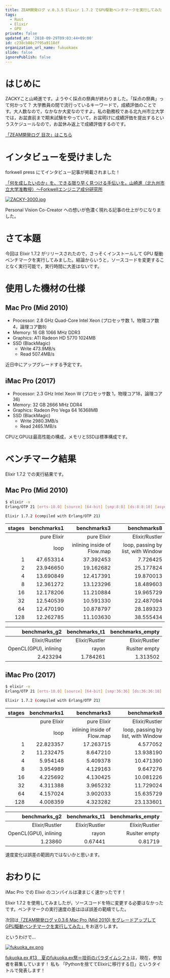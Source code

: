 ```yaml
---
title: ZEAM開発ログ v.0.3.5 Elixir 1.7.2 でGPU駆動ベンチマークを実行してみた
tags:
  - Rust
  - Elixir
  - GPU
private: false
updated_at: '2018-09-29T09:03:44+09:00'
id: c238cb88c7f95a9118df
organization_url_name: fukuokaex
slide: false
ignorePublish: false
---
```

# はじめに

ZACKYこと山崎進です。ようやく採点の祭典が終わりました。「採点の祭典」って何かって？ 大学教員の間で流行っているキーワードで，成績評価のことです。大人数なので，なかなか大変なのですよ。私の勤務校である北九州市立大学では，お盆直前まで期末試験をやっていて，お盆明けに成績評価を提出するというスケジュールなので，お盆休み返上で成績評価するのです。

[「ZEAM開発ログ 目次」はこちら](https://qiita.com/zacky1972/items/70593ab2b70d192813df)


# インタビューを受けました

forkwell press にてインタビュー記事が掲載されました！

[「何を成したいのか」を、できる限り早く見つける手伝いを。山崎進（北九州市立大学准教授）〜Forkwellエンジニア成分研究所](https://press.forkwell.com/entry/2018/08/16/090000)

[![ZACKY-3000.jpg](https://qiita-image-store.s3.amazonaws.com/0/55223/71bba474-9274-ce32-eee7-20dabfb6baad.jpeg)](https://press.forkwell.com/entry/2018/08/16/090000)

Personal Vision Co-Creator への想いが色濃く現れる記事の仕上がりになりました。

# さて本題

今回は Elixir 1.7.2 がリリースされたので，さっそくインストールして GPU 駆動ベンチマークを実行してみました。結論からいうと，ソースコードを変更することなく実行可能で，実行時間に大差はないです。

# 使用した機材の仕様

## Mac Pro (Mid 2010)

* Processor: 2.8 GHz Quad-Core Intel Xeon (プロセッサ数 1，物理コア数 4，論理コア数8)
* Memory: 16 GB 1066 MHz DDR3
* Graphics: ATI Radeon HD 5770 1024MB
* SSD (BlackMagic)
    * Write 473.9MB/s
    * Read 507.4MB/s

近日中にアップグレードする予定です。

## iMac Pro (2017)

* Processor: 2.3 GHz Intel Xeon W (プロセッサ数 1，物理コア18，論理コア36)
* Memory: 32 GB 2666 MHz DDR4
* Graphics: Radeon Pro Vega 64 16368MB
* SSD (BlackMagic)
    * Write 2980.3MB/s
    * Read 2465.1MB/s

CPUとGPUは最高性能の構成，メモリとSSDは標準構成です。

# ベンチマーク結果

Elixir 1.7.2 での実行結果です。

## Mac Pro (Mid 2010)

```bash
$ elixir -v
Erlang/OTP 21 [erts-10.0] [source] [64-bit] [smp:8:8] [ds:8:8:10] [async-threads:1] [hipe]

Elixir 1.7.2 (compiled with Erlang/OTP 21)
```

|stages|benchmarks1|benchmarks3|benchmarks8|
|-----:|----------:|----------:|----------:|
|      |pure Elixir|pure Elixir|Elixir/Rustler|
|      |loop       |inlining inside of Flow.map|loop, passing by list, with Window|
|     1|47.653314|37.392453| 7.726425|
|     2|23.946650|19.162682|25.177824|
|     4|13.690849|12.417391|19.870013|
|     8|12.361272|13.123296|18.489603|
|    16|12.178206|11.210884|19.965729|
|    32|12.540539|10.591330|22.487094|
|    64|12.470190|10.878797|28.189323|
|   128|12.262785|11.103630|38.555434|

|benchmarks_g2|benchmarks_t1|benchmarks_empty|
|---------:|--------:|-----:|
|Elixir/Rustler|Elixir/Rustler|Elixir/Rustler|
|OpenCL(GPU), inlining|rayon|Ruslter empty|
|2.423294|1.784261|1.313502|


## iMac Pro (2017)

```bash
$ elixir -v
Erlang/OTP 21 [erts-10.0] [source] [64-bit] [smp:36:36] [ds:36:36:10] [async-threads:1] [hipe] [sharing-preserving]

Elixir 1.7.2 (compiled with Erlang/OTP 21)
```

|stages|benchmarks1|benchmarks3|benchmarks8|
|-----:|----------:|----------:|----------:|
|      |pure Elixir|pure Elixir|Elixir/Rustler|
|      |loop       |inlining inside of Flow.map|loop, passing by list, with Window|
|     1|22.823357|17.263715| 4.577052|
|     2|11.232475| 8.647210|13.938190|
|     4| 5.954148| 5.409378|10.471390|
|     8| 3.954989| 4.129163| 9.647276|
|    16| 4.225692| 4.130425|10.081226|
|    32| 4.311388| 3.965232|11.729024|
|    64| 4.157024| 3.902033|15.635729|
|   128| 4.008359| 4.323282|23.133601|

|benchmarks_g2|benchmarks_t1|benchmarks_empty|
|---------:|--------:|-----:|
|Elixir/Rustler|Elixir/Rustler|Elixir/Rustler|
|OpenCL(GPU), inlining|rayon|Ruslter empty|
|1.23860|0.67441|0.81719|

速度変化は誤差の範囲内ではないかと思います。

# おわりに

iMac Pro での Elixir のコンパイルは凄まじく速かったです！

Elixir 1.7.2 を使用してみましたが，ソースコードを特に変更する必要はなかったです。ベンチマークの実行速度の差はほぼ誤差の範疇でした。

次回は[「ZEAM開発ログ v.0.3.6 Mac Pro (Mid 2010) をグレードアップしてGPU駆動ベンチマークを実行してみた」](https://qiita.com/zacky1972/items/8a65e3190590287b7526)をお送りします。

というわけで...

[![fukuoka_ex.png](https://qiita-image-store.s3.amazonaws.com/0/55223/7b8e1994-fc90-8f73-54aa-a3108e05b3e5.png)](https://fukuokaex.connpass.com/event/89472/)

[fukuoka.ex #13　夏のfukuoka.ex祭＝技術のパラダイムシフト](https://fukuokaex.connpass.com/event/89472/)は，現在，参加者を募集しています！ 私も 「Pythonを捨ててElixirに移行する日」というタイトルで発表します！
